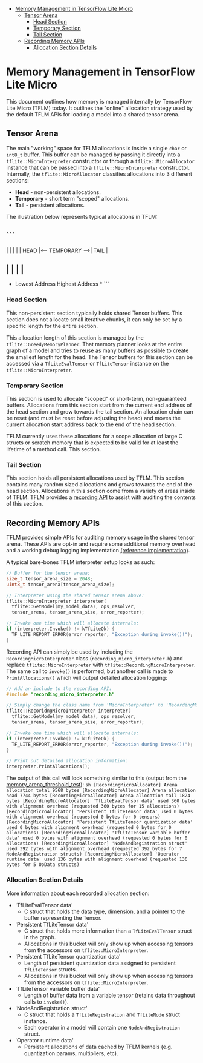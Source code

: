 <!--
Semi-automated TOC generation with instructions from
https://github.com/ekalinin/github-markdown-toc#auto-insert-and-update-toc
-->

<!--ts-->

*   [Memory Management in TensorFlow Lite Micro](#memory-management-in-tensorflow-lite-micro)
    *   [Tensor Arena](#tensor-arena)
        *   [Head Section](#head-section)
        *   [Temporary Section](#temporary-section)
        *   [Tail Section](#tail-section)
    *   [Recording Memory APIs](#recording-memory-apis)
        *   [Allocation Section Details](#allocation-section-details)

<!-- Added by: advaitjain, at: Mon 05 Oct 2020 02:21:02 PM PDT -->

<!--te-->

# Memory Management in TensorFlow Lite Micro

This document outlines how memory is managed internally by TensorFlow Lite Micro
(TFLM) today. It outlines the "online" allocation strategy used by the default
TFLM APIs for loading a model into a shared tensor arena.

## Tensor Arena

The main "working" space for TFLM allocations is inside a single `char` or
`int8_t` buffer. This buffer can be managed by passing it directly into a
`tflite::MicroInterpreter` constructor or through a `tflite::MicroAllocator`
instance that can be passed into a `tflite::MicroInterpreter` constructor.
Internally, the `tflite::MicroAllocator` classifies allocations into 3 different
sections:

*   **Head** - non-persistent allocations.
*   **Temporary** - short term "scoped" allocations.
*   **Tail** - persistent allocations.

The illustration below represents typical allocations in TFLM:

## ```

| | | | | HEAD |<-- TEMPORARY -->| TAIL |

## | | | |

*   Lowest Address Highest Address * ```

### Head Section

This non-persistent section typically holds shared Tensor buffers. This section
does not allocate small iterative chunks, it can only be set by a specific
length for the entire section.

This allocation length of this section is managed by the
`tflite::GreedyMemoryPlanner`. That memory planner looks at the entire graph of
a model and tries to reuse as many buffers as possible to create the smallest
length for the head. The Tensor buffers for this section can be accessed via a
`TfLiteEvalTensor` or `TfLiteTensor` instance on the `tflite::MicroInterpreter`.

### Temporary Section

This section is used to allocate "scoped" or short-term, non-guaranteed buffers.
Allocations from this section start from the current end address of the head
section and grow towards the tail section. An allocation chain can be reset (and
must be reset before adjusting the head) and moves the current allocation start
address back to the end of the head section.

TFLM currently uses these allocations for a scope allocation of large C structs
or scratch memory that is expected to be valid for at least the lifetime of a
method call. This section.

### Tail Section

This section holds all persistent allocations used by TFLM. This section
contains many random sized allocations and grows towards the end of the head
section. Allocations in this section come from a variety of areas inside of
TFLM. TFLM provides a [recording API](#Recording-Memory-APIs) to assist with
auditing the contents of this section.

## Recording Memory APIs

TFLM provides simple APIs for auditing memory usage in the shared tensor arena.
These APIs are opt-in and require some additional memory overhead and a working
debug logging implementation
[(reference implementation)](https://github.com/tensorflow/tensorflow/blob/master/tensorflow/lite/micro/debug_log.cc).

A typical bare-bones TFLM interpreter setup looks as such:

```c++
// Buffer for the tensor arena:
size_t tensor_arena_size = 2048;
uint8_t tensor_arena[tensor_arena_size];

// Interpreter using the shared tensor arena above:
tflite::MicroInterpreter interpreter(
  tflite::GetModel(my_model_data), ops_resolver,
  tensor_arena, tensor_arena_size, error_reporter);

// Invoke one time which will allocate internals:
if (interpreter.Invoke() != kTfLiteOk) {
  TF_LITE_REPORT_ERROR(error_reporter, "Exception during invoke()!");
}
```

Recording API can simply be used by including the `RecordingMicroInterpreter`
class (`recording_micro_interpreter.h`) and replace `tflite::MicroInterpreter`
with `tflite::RecordingMicroInterpreter`. The same call to `invoke()` is
performed, but another call is made to `PrintAllocations()` which will output
detailed allocation logging:

```c++
// Add an include to the recording API:
#include "recording_micro_interpreter.h"

// Simply change the class name from 'MicroInterpreter' to 'RecordingMicroInterpreter':
tflite::RecoridngMicroInterpreter interpreter(
  tflite::GetModel(my_model_data), ops_resolver,
  tensor_arena, tensor_arena_size, error_reporter);

// Invoke one time which will allocate internals:
if (interpreter.Invoke() != kTfLiteOk) {
  TF_LITE_REPORT_ERROR(error_reporter, "Exception during invoke()!");
}

// Print out detailed allocation information:
interpreter.PrintAllocations();
```

The output of this call will look something similar to this (output from the
[memory_arena_threshold_test](https://github.com/tensorflow/tensorflow/blob/master/tensorflow/lite/micro/memory_arena_threshold_test.cc#L205)):
`sh [RecordingMicroAllocator] Arena allocation total 9568 bytes
[RecordingMicroAllocator] Arena allocation head 7744 bytes
[RecordingMicroAllocator] Arena allocation tail 1824 bytes
[RecordingMicroAllocator] 'TfLiteEvalTensor data' used 360 bytes with alignment
overhead (requested 360 bytes for 15 allocations) [RecordingMicroAllocator]
'Persistent TfLiteTensor data' used 0 bytes with alignment overhead (requested 0
bytes for 0 tensors) [RecordingMicroAllocator] 'Persistent TfLiteTensor
quantization data' used 0 bytes with alignment overhead (requested 0 bytes for 0
allocations) [RecordingMicroAllocator] 'TfLiteTensor variable buffer data' used
0 bytes with alignment overhead (requested 0 bytes for 0 allocations)
[RecordingMicroAllocator] 'NodeAndRegistration struct' used 392 bytes with
alignment overhead (requested 392 bytes for 7 NodeAndRegistration structs)
[RecordingMicroAllocator] 'Operator runtime data' used 136 bytes with alignment
overhead (requested 136 bytes for 5 OpData structs)`

### Allocation Section Details

More information about each recorded allocation section:

*   'TfLiteEvalTensor data'
    *   C struct that holds the data type, dimension, and a pointer to the
        buffer representing the Tensor.
*   'Persistent TfLiteTensor data'
    *   C struct that holds more information than a `TfLiteEvalTensor` struct in
        the graph.
    *   Allocations in this bucket will only show up when accessing tensors from
        the accessors on `tflite::MicroInterpreter`.
*   'Persistent TfLiteTensor quantization data'
    *   Length of persistent quantization data assigned to persistent
        `TfLiteTensor` structs.
    *   Allocations in this bucket will only show up when accessing tensors from
        the accessors on `tflite::MicroInterpreter`.
*   'TfLiteTensor variable buffer data'
    *   Length of buffer data from a variable tensor (retains data throughout
        calls to `invoke()`).
*   'NodeAndRegistration struct'
    *   C struct that holds a `TfLiteRegistration` and `TfLiteNode` struct
        instance.
    *   Each operator in a model will contain one `NodeAndRegistration` struct.
*   'Operator runtime data'
    *   Persistent allocations of data cached by TFLM kernels (e.g. quantization
        params, multipliers, etc).
